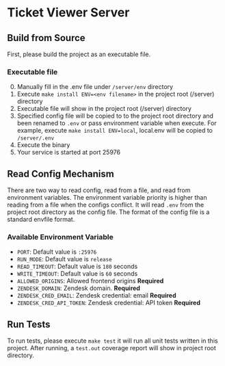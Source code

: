 # Ticket Viewer Server
## Build from Source
First, please build the project as an executable file.

### Executable file
0. Manually fill in the .env file under `/server/env` directory
1. Execute `make install ENV=<env filename>` in the project root (/server) directory
2. Executable file will show in the project root (/server) directory
3. Specified config file will be copied to to the project root directory and been renamed to `.env` or pass environment variable when execute. For example, execute `make install ENV=local`, local.env will be copied to `/server/.env`
4. Execute the binary
5. Your service is started at port 25976

## Read Config Mechanism
There are two way to read config, read from a file, and read from environment variables. The environment variable priority is higher than reading from a file when the configs conflict.
It will read `.env` from the project root directory as the config file. The format of the config file is a standard envfile format.
### Available Environment Variable
- `PORT`: Default value is `:25976`
- `RUN_MODE`: Default value is `release`
- `READ_TIMEOUT`: Default value is `180` seconds
- `WRITE_TIMEOUT`: Default value is `60` seconds
- `ALLOWED_ORIGINS`: Allowed frontend origins **Required**
- `ZENDESK_DOMAIN`: Zendesk domain. **Required**
- `ZENDESK_CRED_EMAIL`: Zendesk credential: email **Required**
- `ZENDESK_CRED_API_TOKEN`: Zendesk credential: API token **Required**

## Run Tests
To run tests, please execute `make test` it will run all unit tests written in this project. After running, a `test.out` coverage report will show in project root directory.